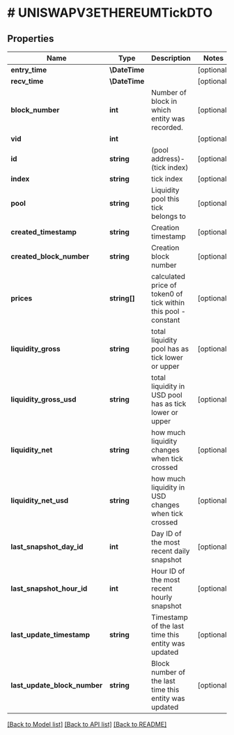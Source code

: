 # # UNISWAPV3ETHEREUMTickDTO

## Properties

Name | Type | Description | Notes
------------ | ------------- | ------------- | -------------
**entry_time** | **\DateTime** |  | [optional]
**recv_time** | **\DateTime** |  | [optional]
**block_number** | **int** | Number of block in which entity was recorded. | [optional]
**vid** | **int** |  | [optional]
**id** | **string** | (pool address)-(tick index) | [optional]
**index** | **string** | tick index | [optional]
**pool** | **string** | Liquidity pool this tick belongs to | [optional]
**created_timestamp** | **string** | Creation timestamp | [optional]
**created_block_number** | **string** | Creation block number | [optional]
**prices** | **string[]** | calculated price of token0 of tick within this pool - constant | [optional]
**liquidity_gross** | **string** | total liquidity pool has as tick lower or upper | [optional]
**liquidity_gross_usd** | **string** | total liquidity in USD pool has as tick lower or upper | [optional]
**liquidity_net** | **string** | how much liquidity changes when tick crossed | [optional]
**liquidity_net_usd** | **string** | how much liquidity in USD changes when tick crossed | [optional]
**last_snapshot_day_id** | **int** | Day ID of the most recent daily snapshot | [optional]
**last_snapshot_hour_id** | **int** | Hour ID of the most recent hourly snapshot | [optional]
**last_update_timestamp** | **string** | Timestamp of the last time this entity was updated | [optional]
**last_update_block_number** | **string** | Block number of the last time this entity was updated | [optional]

[[Back to Model list]](../../README.md#models) [[Back to API list]](../../README.md#endpoints) [[Back to README]](../../README.md)
